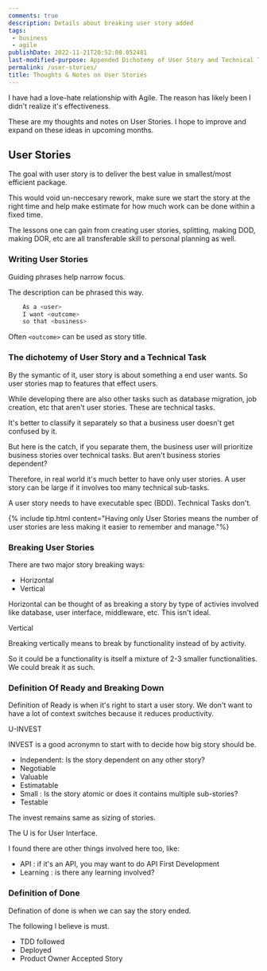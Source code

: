 ```yaml
---
comments: true
description: Details about breaking user story added
tags:
 - business
 - agile
publishDate: 2022-11-21T20:52:08.052481
last-modified-purpose: Appended Dichotemy of User Story and Technical Tasks
permalink: /user-stories/
title: Thoughts & Notes on User Stories
---
```


I have had a love-hate relationship with Agile. The reason has likely been I didn't realize it's effectiveness.

These are my thoughts and notes on User Stories. I hope to improve and expand on these ideas in upcoming months.

## User Stories

The goal with user story is to deliver the best value in smallest/most efficient package.

This would void un-neccesary rework, make sure we start the story at the right time and help make estimate for how much work can be done within a fixed time.

The lessons one can gain from creating user stories, splitting, making DOD, making DOR, etc are all transferable skill to personal planning as well.

### Writing User Stories

Guiding phrases help narrow focus.

The description can be phrased this way.

```java
    As a <user>
    I want <outcome>
    so that <business>
```

Often `<outcome>` can be used as story title.

### The dichotemy of User Story and a Technical Task

By the symantic of it, user story is about something a end user wants. So user stories map to features that effect users.

While developing there are also other tasks such as database migration, job creation, etc that aren't user stories. These are technical tasks.

It's better to classify it separately  so that a business user doesn't get confused by it.

But here is the catch, if you separate them, the business user will prioritize business stories over technical tasks. But aren't business stories dependent?

Therefore, in real world it's much better to have only user stories. A user story can be large if it involves too many technical sub-tasks.

A user story needs to have executable spec (BDD). Technical Tasks don't.

{% include tip.html content="Having only User Stories means the number of user stories are less making it easier to remember and manage."%}

### Breaking User Stories

There are two major story breaking ways:

- Horizontal
- Vertical

Horizontal can be thought of as breaking a story by type of activies involved like database, user interface, middleware, etc. This isn't ideal.

Vertical

Breaking vertically means to break by functionality instead of by activity.

So it could be a functionality is itself a mixture of 2-3 smaller functionalities. We could break it as such.

### Definition Of Ready and Breaking Down

Definition of Ready is when it's right to start a user story. We don't want to have a lot of context switches because it reduces productivity.

U-INVEST

INVEST is a good acronymn to start with to decide how big story should be.

- Independent: Is the story dependent on any other story?
- Negotiable
- Valuable
- Estimatable
- Small : Is the story atomic or does it contains multiple sub-stories?
- Testable

The invest remains same as sizing of stories.

The U is for User Interface.

I found there are other things involved here too, like:

- API : if it's an API, you may want to do API First Development
- Learning : is there any learning involved?

### Definition of Done

Defination of done is when we can say the story ended.

The following I believe is must.

- TDD followed
- Deployed
- Product Owner Accepted Story
